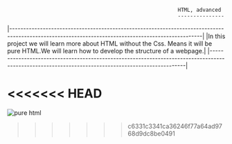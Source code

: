                                                            HTML, advanced
                                                           ---------------
|---------------------------------------------------------------------------------------------------------------------------------------------------|
|In this  project we will learn more about HTML without the Css. Means it will be pure HTML.We will learn how to develop the structure of a webpage.|
|---------------------------------------------------------------------------------------------------------------------------------------------------|

<<<<<<< HEAD
=======
![pure html](https://github.com/IBIRASA/alu-web-development/assets/125977215/2f55679a-1f23-42a5-804f-ecd5ff7c6be0)
>>>>>>> c6331c3341ca36246f77a64ad9768d9dc8be0491
